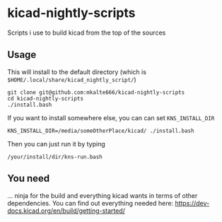 # kicad-nightly-scripts
Scripts i use to build kicad from the top of the sources

## Usage
This will install to the default directory (which is `$HOME/.local/share/kicad_nightly_script/`)

    git clone git@github.com:mkalte666/kicad-nightly-scripts 
    cd kicad-nightly-scripts 
    ./install.bash 
 
If you want to install somewhere else, you can can set `KNS_INSTALL_DIR`

    KNS_INSTALL_DIR=/media/someOtherPlace/kicad/ ./install.bash 
  
Then you can just run it by typing 

    /your/install/dir/kns-run.bash
  
## You need 
... ninja for the build and everything kicad wants in terms of other dependencies. 
You can find out everything needed here: https://dev-docs.kicad.org/en/build/getting-started/

